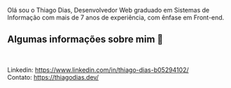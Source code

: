Olá sou o Thiago Dias, Desenvolvedor Web graduado em Sistemas de Informação com mais de 7 anos de experiência, com ênfase em Front-end.

<h2>Algumas informações sobre mim 👋</h2><br>

Linkedin: https://www.linkedin.com/in/thiago-dias-b05294102/ <br>
Contato: https://thiagodias.dev/
